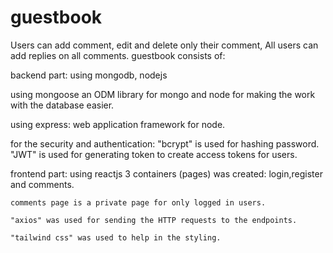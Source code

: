 # guestbook
Users can add comment, edit and delete only their comment,
All users can add replies on all comments.
guestbook consists of:


backend part: using mongodb, nodejs

  using mongoose an ODM library for mongo and node for making the work with the database easier.
  
  using express: web application framework for node.
  
  for the security and authentication:
    "bcrypt" is used for hashing password.
    "JWT" is used for generating token to create access tokens for users.
 
 frontend part: using reactjs
  3 containers (pages) was created: login,register and comments.
  
    comments page is a private page for only logged in users.
    
    "axios" was used for sending the HTTP requests to the endpoints.
    
    "tailwind css" was used to help in the styling.
